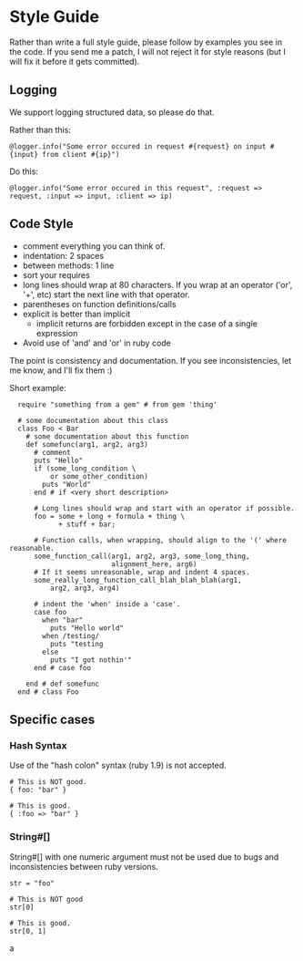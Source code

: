 # Style Guide   

Rather than write a full style guide, please follow by examples you see in the
code. If you send me a patch, I will not reject it for style reasons (but I
will fix it before it gets committed).

## Logging

We support logging structured data, so please do that.

Rather than this:

    @logger.info("Some error occured in request #{request} on input #{input} from client #{ip}")

Do this:
    
    @logger.info("Some error occured in this request", :request => request, :input => input, :client => ip)

## Code Style

* comment everything you can think of.
* indentation: 2 spaces
* between methods: 1 line
* sort your requires
* long lines should wrap at 80 characters. If you wrap at an operator ('or',
  '+', etc) start the next line with that operator.
* parentheses on function definitions/calls
* explicit is better than implicit
  * implicit returns are forbidden except in the case of a single expression 
* Avoid use of 'and' and 'or' in ruby code 

The point is consistency and documentation. If you see inconsistencies, let me
know, and I'll fix them :)

Short example:

      require "something from a gem" # from gem 'thing'

      # some documentation about this class
      class Foo < Bar
        # some documentation about this function
        def somefunc(arg1, arg2, arg3)
          # comment
          puts "Hello"
          if (some_long_condition \
              or some_other_condition)
            puts "World"
          end # if <very short description>

          # Long lines should wrap and start with an operator if possible.
          foo = some + long + formula + thing \
                + stuff + bar;

          # Function calls, when wrapping, should align to the '(' where reasonable.
          some_function_call(arg1, arg2, arg3, some_long_thing,
                             alignment_here, arg6)
          # If it seems unreasonable, wrap and indent 4 spaces.
          some_really_long_function_call_blah_blah_blah(arg1,
              arg2, arg3, arg4)

          # indent the 'when' inside a 'case'.
          case foo
            when "bar"
              puts "Hello world"
            when /testing/
              puts "testing
            else
              puts "I got nothin'"
          end # case foo
            
        end # def somefunc
      end # class Foo

## Specific cases

### Hash Syntax

Use of the "hash colon" syntax (ruby 1.9) is not accepted.

    # This is NOT good.
    { foo: "bar" }

    # This is good.
    { :foo => "bar" }

### String#[]

String#[] with one numeric argument must not be used due to bugs and
inconsistencies between ruby versions.

    str = "foo"

    # This is NOT good
    str[0]

    # This is good.
    str[0, 1]

a
